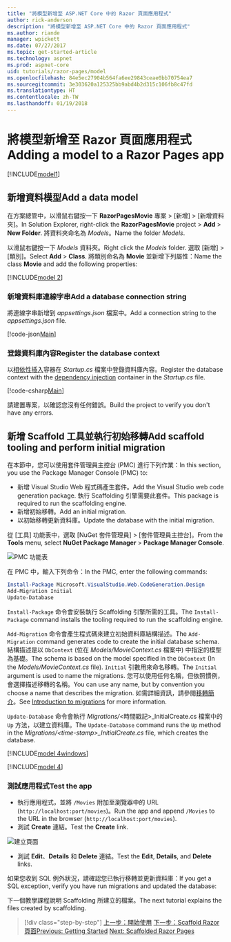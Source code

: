 ```yaml
---
title: "將模型新增至 ASP.NET Core 中的 Razor 頁面應用程式"
author: rick-anderson
description: "將模型新增至 ASP.NET Core 中的 Razor 頁面應用程式"
ms.author: riande
manager: wpickett
ms.date: 07/27/2017
ms.topic: get-started-article
ms.technology: aspnet
ms.prod: aspnet-core
uid: tutorials/razor-pages/model
ms.openlocfilehash: 84e5ec27904b564fa6ee29843ceae0bb70754ea7
ms.sourcegitcommit: 3e303620a125325bb9abd4b2d315c106fb8c47fd
ms.translationtype: HT
ms.contentlocale: zh-TW
ms.lasthandoff: 01/19/2018
---
```

# <a name="adding-a-model-to-a-razor-pages-app"></a><span data-ttu-id="2a6e1-103">將模型新增至 Razor 頁面應用程式</span><span class="sxs-lookup"><span data-stu-id="2a6e1-103">Adding a model to a Razor Pages app</span></span>

[!INCLUDE[model1](../../includes/RP/model1.md)]

## <a name="add-a-data-model"></a><span data-ttu-id="2a6e1-104">新增資料模型</span><span class="sxs-lookup"><span data-stu-id="2a6e1-104">Add a data model</span></span>

<span data-ttu-id="2a6e1-105">在方案總管中，以滑鼠右鍵按一下 **RazorPagesMovie** 專案 > [新增] > [新增資料夾]。</span><span class="sxs-lookup"><span data-stu-id="2a6e1-105">In Solution Explorer, right-click the **RazorPagesMovie** project > **Add** > **New Folder**.</span></span> <span data-ttu-id="2a6e1-106">將資料夾命名為 *Models*。</span><span class="sxs-lookup"><span data-stu-id="2a6e1-106">Name the folder *Models*.</span></span>

<span data-ttu-id="2a6e1-107">以滑鼠右鍵按一下 *Models* 資料夾。</span><span class="sxs-lookup"><span data-stu-id="2a6e1-107">Right click the *Models* folder.</span></span> <span data-ttu-id="2a6e1-108">選取 [新增] > [類別]。</span><span class="sxs-lookup"><span data-stu-id="2a6e1-108">Select **Add** > **Class**.</span></span> <span data-ttu-id="2a6e1-109">將類別命名為 **Movie** 並新增下列屬性：</span><span class="sxs-lookup"><span data-stu-id="2a6e1-109">Name the class **Movie** and add the following properties:</span></span>

[!INCLUDE[model 2](../../includes/RP/model2.md)]

<a name="cs"></a>
### <a name="add-a-database-connection-string"></a><span data-ttu-id="2a6e1-110">新增資料庫連線字串</span><span class="sxs-lookup"><span data-stu-id="2a6e1-110">Add a database connection string</span></span>

<span data-ttu-id="2a6e1-111">將連線字串新增到 *appsettings.json* 檔案中。</span><span class="sxs-lookup"><span data-stu-id="2a6e1-111">Add a connection string to the *appsettings.json* file.</span></span>

[!code-json[Main](../../tutorials/razor-pages/razor-pages-start/sample/RazorPagesMovie/appsettings.json?highlight=8-10)]

<a name="reg"></a>
###  <a name="register-the-database-context"></a><span data-ttu-id="2a6e1-112">登錄資料庫內容</span><span class="sxs-lookup"><span data-stu-id="2a6e1-112">Register the database context</span></span>

<span data-ttu-id="2a6e1-113">以[相依性插入](xref:fundamentals/dependency-injection)容器在 *Startup.cs* 檔案中登錄資料庫內容。</span><span class="sxs-lookup"><span data-stu-id="2a6e1-113">Register the database context with the [dependency injection](xref:fundamentals/dependency-injection) container in the *Startup.cs* file.</span></span>

[!code-csharp[Main](../../tutorials/razor-pages/razor-pages-start/sample/RazorPagesMovie/Startup.cs?name=snippet_ConfigureServices&highlight=3-5,7-9)]

<span data-ttu-id="2a6e1-114">請建置專案，以確認您沒有任何錯誤。</span><span class="sxs-lookup"><span data-stu-id="2a6e1-114">Build the project to verify you don't have any errors.</span></span>

<a name="pmc"></a>
## <a name="add-scaffold-tooling-and-perform-initial-migration"></a><span data-ttu-id="2a6e1-115">新增 Scaffold 工具並執行初始移轉</span><span class="sxs-lookup"><span data-stu-id="2a6e1-115">Add scaffold tooling and perform initial migration</span></span>

<span data-ttu-id="2a6e1-116">在本節中，您可以使用套件管理員主控台 (PMC) 進行下列作業：</span><span class="sxs-lookup"><span data-stu-id="2a6e1-116">In this section, you use the Package Manager Console (PMC) to:</span></span>

* <span data-ttu-id="2a6e1-117">新增 Visual Studio Web 程式碼產生套件。</span><span class="sxs-lookup"><span data-stu-id="2a6e1-117">Add the Visual Studio web code generation package.</span></span> <span data-ttu-id="2a6e1-118">執行 Scaffolding 引擎需要此套件。</span><span class="sxs-lookup"><span data-stu-id="2a6e1-118">This package is required to run the scaffolding engine.</span></span>
* <span data-ttu-id="2a6e1-119">新增初始移轉。</span><span class="sxs-lookup"><span data-stu-id="2a6e1-119">Add an initial migration.</span></span>
* <span data-ttu-id="2a6e1-120">以初始移轉更新資料庫。</span><span class="sxs-lookup"><span data-stu-id="2a6e1-120">Update the database with the initial migration.</span></span>

<span data-ttu-id="2a6e1-121">從 [工具] 功能表中，選取 [NuGet 套件管理員] > [套件管理員主控台]。</span><span class="sxs-lookup"><span data-stu-id="2a6e1-121">From the **Tools** menu, select **NuGet Package Manager** > **Package Manager Console**.</span></span>

  ![PMC 功能表](../first-mvc-app/adding-model/_static/pmc.png)

<span data-ttu-id="2a6e1-123">在 PMC 中，輸入下列命令：</span><span class="sxs-lookup"><span data-stu-id="2a6e1-123">In the PMC, enter the following commands:</span></span>

```powershell
Install-Package Microsoft.VisualStudio.Web.CodeGeneration.Design
Add-Migration Initial
Update-Database
```

<span data-ttu-id="2a6e1-124">`Install-Package` 命令會安裝執行 Scaffolding 引擎所需的工具。</span><span class="sxs-lookup"><span data-stu-id="2a6e1-124">The `Install-Package` command installs the tooling required to run the scaffolding engine.</span></span>

<span data-ttu-id="2a6e1-125">`Add-Migration` 命令會產生程式碼來建立初始資料庫結構描述。</span><span class="sxs-lookup"><span data-stu-id="2a6e1-125">The `Add-Migration` command generates code to create the initial database schema.</span></span> <span data-ttu-id="2a6e1-126">結構描述是以 `DbContext` (位在 *Models/MovieContext.cs* 檔案中) 中指定的模型為基礎。</span><span class="sxs-lookup"><span data-stu-id="2a6e1-126">The schema is based on the model specified in the `DbContext` (In the *Models/MovieContext.cs* file).</span></span> <span data-ttu-id="2a6e1-127">`Initial` 引數用來命名移轉。</span><span class="sxs-lookup"><span data-stu-id="2a6e1-127">The `Initial` argument is used to name the migrations.</span></span> <span data-ttu-id="2a6e1-128">您可以使用任何名稱，但依照慣例，會選擇描述移轉的名稱。</span><span class="sxs-lookup"><span data-stu-id="2a6e1-128">You can use any name, but by convention you choose a name that describes the migration.</span></span> <span data-ttu-id="2a6e1-129">如需詳細資訊，請參閱[移轉簡介](xref:data/ef-mvc/migrations#introduction-to-migrations)。</span><span class="sxs-lookup"><span data-stu-id="2a6e1-129">See [Introduction to migrations](xref:data/ef-mvc/migrations#introduction-to-migrations) for more information.</span></span>

<span data-ttu-id="2a6e1-130">`Update-Database` 命令會執行 *Migrations/*\<時間戳記>_InitialCreate.cs 檔案中的 `Up` 方法，以建立資料庫。</span><span class="sxs-lookup"><span data-stu-id="2a6e1-130">The `Update-Database` command runs the `Up` method in the *Migrations/\<time-stamp>_InitialCreate.cs* file, which creates the database.</span></span>

[!INCLUDE[model 4windows](../../includes/RP/model4Win.md)]

[!INCLUDE[model 4](../../includes/RP/model4tbl.md)]

<a name="test"></a>
### <a name="test-the-app"></a><span data-ttu-id="2a6e1-131">測試應用程式</span><span class="sxs-lookup"><span data-stu-id="2a6e1-131">Test the app</span></span>

* <span data-ttu-id="2a6e1-132">執行應用程式，並將 `/Movies` 附加至瀏覽器中的 URL (`http://localhost:port/movies`)。</span><span class="sxs-lookup"><span data-stu-id="2a6e1-132">Run the app and append `/Movies` to the URL in the browser (`http://localhost:port/movies`).</span></span>
* <span data-ttu-id="2a6e1-133">測試 **Create** 連結。</span><span class="sxs-lookup"><span data-stu-id="2a6e1-133">Test the **Create** link.</span></span>

 ![建立頁面](../../tutorials/razor-pages/model/_static/conan.png)

<a name="scaffold"></a>

* <span data-ttu-id="2a6e1-135">測試 **Edit**、**Details** 和 **Delete** 連結。</span><span class="sxs-lookup"><span data-stu-id="2a6e1-135">Test the **Edit**, **Details**, and **Delete** links.</span></span>

<span data-ttu-id="2a6e1-136">如果您收到 SQL 例外狀況，請確認您已執行移轉並更新資料庫：</span><span class="sxs-lookup"><span data-stu-id="2a6e1-136">If you get a SQL exception, verify you have run migrations and updated the database:</span></span>

<span data-ttu-id="2a6e1-137">下一個教學課程說明 Scaffolding 所建立的檔案。</span><span class="sxs-lookup"><span data-stu-id="2a6e1-137">The next tutorial explains the files created by scaffolding.</span></span>

>[!div class="step-by-step"]
<span data-ttu-id="2a6e1-138">[上一步：開始使用](xref:tutorials/razor-pages/razor-pages-start)
[下一步：Scaffold Razor 頁面](xref:tutorials/razor-pages/page)</span><span class="sxs-lookup"><span data-stu-id="2a6e1-138">[Previous: Getting Started](xref:tutorials/razor-pages/razor-pages-start)
[Next: Scaffolded Razor Pages](xref:tutorials/razor-pages/page)</span></span>    
